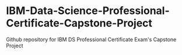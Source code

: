 # IBM-Data-Science-Professional-Certificate-Capstone-Project
Github repository for IBM DS Professional Certificate Exam's Capstone Project
